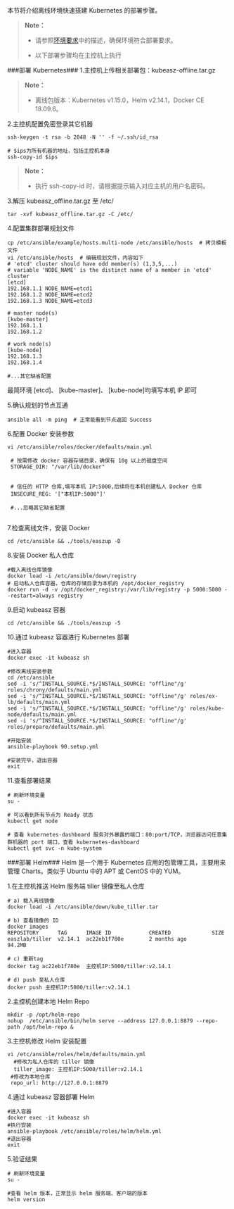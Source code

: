 本节将介绍离线环境快速搭建 Kubernetes 的部署步骤。


>  **Note：**
> 
>  * 请参照[环境要求][Require]中的描述，确保环境符合部署要求。  
>
>  * 以下部署步骤均在主控机上执行


###部署 Kubernetes###
1.主控机上传相关部署包：kubeasz-offline.tar.gz
>  **Note：**
> 
>  * 离线包版本：Kubernetes v1.15.0，Helm v2.14.1，Docker CE 18.09.6。


2.主控机配置免密登录其它机器

```
ssh-keygen -t rsa -b 2048 -N '' -f ~/.ssh/id_rsa

# $ips为所有机器的地址，包括主控机本身
ssh-copy-id $ips  
```
>  **Note：**
> 
>  * 执行 ssh-copy-id 时，请根据提示输入对应主机的用户名密码。

3.解压 kubeasz_offline.tar.gz 至 /etc/ 

```
tar -xvf kubeasz_offline.tar.gz -C /etc/
```

4.配置集群部署规划文件

```
cp /etc/ansible/example/hosts.multi-node /etc/ansible/hosts  # 拷贝模板文件
vi /etc/ansible/hosts  # 编辑规划文件，内容如下
# 'etcd' cluster should have odd member(s) (1,3,5,...)
# variable 'NODE_NAME' is the distinct name of a member in 'etcd' cluster
[etcd]
192.168.1.1 NODE_NAME=etcd1
192.168.1.2 NODE_NAME=etcd2
192.168.1.3 NODE_NAME=etcd3

# master node(s)
[kube-master]
192.168.1.1
192.168.1.2

# work node(s)
[kube-node]
192.168.1.3
192.168.1.4

#...其它缺省配置
```

最简环境 [etcd]、 [kube-master]、 [kube-node]均填写本机 IP 即可

5.确认规划的节点互通

```
ansible all -m ping  # 正常能看到节点返回 Success
```


6.配置 Docker 安装参数

```
vi /etc/ansible/roles/docker/defaults/main.yml

 # 按需修改 docker 容器存储目录，确保有 10g 以上的磁盘空间
 STORAGE_DIR: "/var/lib/docker"


 # 信任的 HTTP 仓库,填写本机 IP:5000,后续将在本机创建私人 Docker 仓库
 INSECURE_REG: '["本机IP:5000"]'
 
 #...忽略其它缺省配置
   
```

7.检查离线文件，安装 Docker

```
cd /etc/ansible && ./tools/easzup -D
```
8.安装 Docker 私人仓库

```
#载入离线仓库镜像
docker load -i /etc/ansible/down/registry  
# 启动私人仓库容器，仓库的存储目录为本机的 /opt/docker_registry
docker run -d -v /opt/docker_registry:/var/lib/registry -p 5000:5000 --restart=always registry 
```

9.启动 kubeasz 容器

```
cd /etc/ansible && ./tools/easzup -S
```

10.通过 kubeasz 容器进行 Kubernetes 部署

```
#进入容器
docker exec -it kubeasz sh  

#修改离线安装参数
cd /etc/ansible 
sed -i 's/^INSTALL_SOURCE.*$/INSTALL_SOURCE: "offline"/g' roles/chrony/defaults/main.yml
sed -i 's/^INSTALL_SOURCE.*$/INSTALL_SOURCE: "offline"/g' roles/ex-lb/defaults/main.yml
sed -i 's/^INSTALL_SOURCE.*$/INSTALL_SOURCE: "offline"/g' roles/kube-node/defaults/main.yml
sed -i 's/^INSTALL_SOURCE.*$/INSTALL_SOURCE: "offline"/g' roles/prepare/defaults/main.yml

#开始安装
ansible-playbook 90.setup.yml 

#安装完毕，退出容器
exit

```

11.查看部署结果

```
# 刷新环境变量
su -

# 可以看到所有节点为 Ready 状态
kubectl get node 

# 查看 kubernetes-dashboard 服务对外暴露的端口：80:port/TCP，浏览器访问任意集群机器的 port 端口，查看 kubernetes-dashboard
kubectl get svc -n kube-system
```

###部署 Helm###
Helm 是一个用于 Kubernetes 应用的包管理工具，主要用来管理 Charts。类似于 Ubuntu 中的 APT 或 CentOS 中的 YUM。

1.在主控机推送 Helm 服务端 tiller 镜像至私人仓库

```
# a) 载入离线镜像
docker load -i /etc/ansible/down/kube_tiller.tar

# b) 查看镜像的 ID
docker images
REPOSITORY      TAG      IMAGE ID            CREATED             SIZE
easzlab/tiller  v2.14.1  ac22eb1f780e        2 months ago        94.2MB

# c) 重新tag
docker tag ac22eb1f780e  主控机IP:5000/tiller:v2.14.1

# d) push 至私人仓库
docker push 主控机IP:5000/tiller:v2.14.1
```

2.主控机创建本地 Helm Repo

```
mkdir -p /opt/helm-repo
nohup  /etc/ansible/bin/helm serve --address 127.0.0.1:8879 --repo-path /opt/helm-repo &
````

3.主控机修改 Helm 安装配置

```
vi /etc/ansible/roles/helm/defaults/main.yml 
  #修改为私人仓库的 tiller 镜像
  tiller_image: 主控机IP:5000/tiller:v2.14.1
 #修改为本地仓库
 repo_url: http://127.0.0.1:8879
```

4.通过 kubeasz 容器部署 Helm

```
#进入容器
docker exec -it kubeasz sh  
#执行安装
ansible-playbook /etc/ansible/roles/helm/helm.yml 
#退出容器
exit
```

5.验证结果

```
# 刷新环境变量
su -

#查看 helm 版本，正常显示 helm 服务端、客户端的版本
helm version
```

[Require]:Kubernetes/Kubernetes_Deploy/require.md
